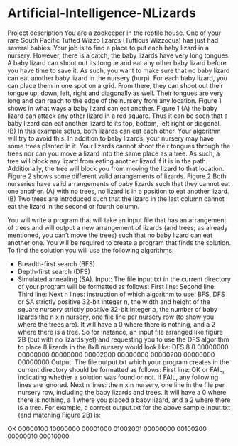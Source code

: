 # Artificial-Intelligence-NLizards

Project description
You are a zookeeper in the reptile house. One of your rare South Pacific Tufted Wizzo lizards (Tufticus Wizzocus) has just had several babies. Your job is to find a place to put each baby lizard in a nursery.
However, there is a catch, the baby lizards have very long tongues. A baby lizard can shoot out its tongue and eat any other baby lizard before you have time to save it. As such, you want to make sure that no baby lizard can eat another baby lizard in the nursery (burp).
For each baby lizard, you can place them in one spot on a grid. From there, they can shoot out their tongue up, down, left, right and diagonally as well. Their tongues are very long and can reach to the edge of the nursery from any location.
Figure 1 shows in what ways a baby lizard can eat another.
 Figure 1 (A) the baby lizard can attack any other lizard in a red square. Thus it can be seen that a baby lizard can eat another lizard to its top, bottom, left right or diagonal. (B) In this example setup, both lizards can eat each other. Your algorithm will try to avoid this.
In addition to baby lizards, your nursery may have some trees planted in it. Your lizards cannot shoot their tongues through the trees nor can you move a lizard into the same place as a tree. As such, a tree will block any lizard from eating another lizard if it is in the path. Additionally, the tree will block you from moving the lizard to that location.
Figure 2 shows some different valid arrangements of lizards.
Figure 2 Both nurseries have valid arrangements of baby lizards such that they cannot eat one another. (A) with no trees, no lizard is in a position to eat another lizard. (B) Two trees are introduced such that the lizard in the last column cannot eat the lizard in the second or fourth column.
 
You will write a program that will take an input file that has an arrangement of trees and will output a new arrangement of lizards (and trees; as already mentioned, you can’t move the trees) such that no baby lizard can eat another one. You will be required to create a program that finds the solution. To find the solution you will use the following algorithms:
- Breadth-first search (BFS)
- Depth-first search (DFS)
- Simulated annealing (SA).
Input: The file input.txt in the current directory of your program will be formatted as follows:
First line: Second line: Third line: Next n lines:
instruction of which algorithm to use: BFS, DFS or SA
strictly positive 32-bit integer n, the width and height of the square nursery strictly positive 32-bit integer p, the number of baby lizards
the n x n nursery, one file line per nursery row (to show you where the trees are). It will have a 0 where there is nothing, and a 2 where there is a tree.
So for instance, an input file arranged like figure 2B (but with no lizards yet) and requesting you to use the DFS algorithm to place 8 lizards in the 8x8 nursery would look like:
DFS
8
8 00000000 00000000 00000000 00002000 00000000 00000200 00000000 00000000
Output: The file output.txt which your program creates in the current directory should be formatted as follows:
First line: OK or FAIL, indicating whether a solution was found or not. If FAIL, any following lines are ignored.
Next n lines: the n x n nursery, one line in the file per nursery row, including the baby lizards and trees. It will have a 0 where there is nothing, a 1 where you placed a baby lizard, and a 2 where there is a tree.
For example, a correct output.txt for the above sample input.txt (and matching Figure 2B) is:

OK 00000100 10000000 00001000 01002001 00000000 00100200 00000010 00010000
